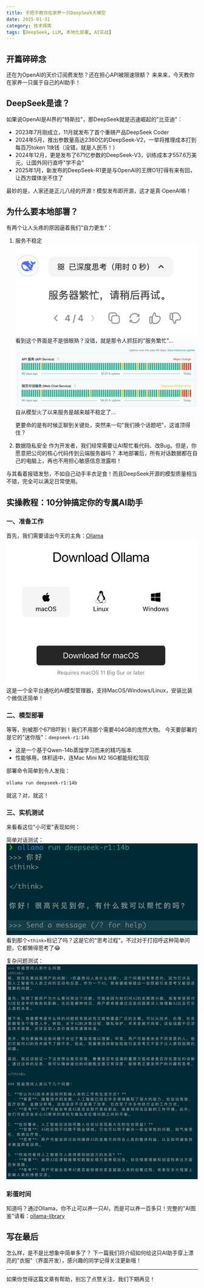 ```yaml
---
title: 手把手教你在家养一只DeepSeek大模型
date: 2025-01-31
category: 技术探索
tags: [DeepSeek, LLM, 本地化部署, AI实战]
---
```

## 开篇碎碎念

还在为OpenAI的天价订阅费发愁？还在担心API被限速限额？
来来来，今天教你在家养一只属于自己的AI助手！

## DeepSeek是谁？

如果说OpenAI是AI界的"特斯拉"，那DeepSeek就是迅速崛起的"比亚迪"：

- 2023年7月刚成立，11月就发布了首个重磅产品DeepSeek Coder
- 2024年5月，推出参数量高达2360亿的DeepSeek-V2，一举将推理成本打到每百万token 1块钱（没错，就是人民币！）
- 2024年12月，更是发布了671亿参数的DeepSeek-V3，训练成本才557.6万美元，让国外同行直呼"学不会"
- 2025年1月，新发布的DeepSeek-R1更是与OpenAI的王牌O1打得有来有回，让西方媒体坐不住了

最妙的是，人家还是正儿八经的开源！模型发布即开源，这才是真·OpenAI嘛！

## 为什么要本地部署？

有两个让人头疼的原因逼着我们"自力更生"：

1. 服务不稳定
  ![](assets/20250131_232243_image.png)
   看到这个界面是不是很眼熟？没错，就是那令人抓狂的"服务繁忙"...
    ![DeepSeek服务状态](./assets/DeepSeekStatus.png)
   自从模型火了以来服务是越来越不稳定了...

   更要命的是有时候正聊到关键处，突然来一句"我们换个话题吧"，这谁顶得住？
2. 数据隐私安全
   作为开发者，我们经常需要让AI帮忙看代码、改Bug。但是，你愿意把公司的核心代码传到云端服务器吗？
   本地部署后，所有对话数据都在自己的电脑上，再也不用担心敏感信息泄露啦！

与其看着报错发愁，不如自己动手丰衣足食！而且DeepSeek开源的模型质量相当不错，完全可以满足日常使用。

## 实操教程：10分钟搞定你的专属AI助手

### 一、准备工作

首先，我们需要请出今天的主角：[Ollama](https://ollama.com/download)
![Ollama下载](./assets/OllamaDownload.png)
这是一个全平台通吃的AI模型管理器，支持MacOS/Windows/Linux，安装比装个微信还简单！

### 二、模型部署

等等，别被那个671B吓到！我们不用那个需要404GB的庞然大物。
今天要部署的是它的"迷你版"：`deepseek-r1:14b`

- 这是一个基于Qwen-14b蒸馏学习而来的精巧版本
- 性能够用，体积适中，连Mac Mini M2 16G都能轻松驾驭

部署命令简单到令人发指：

```bash
ollama run deepseek-r1:14b
```

就这？对，就这！

### 三、实机测试

来看看这位"小可爱"表现如何：

简单对话测试：
![ollama运行deepseek R1](./assets/ollam-run-deepseek-r1.png)
看到那个`<think>`标记了吗？这是它的"思考过程"。不过对于打招呼这种简单问题，它都懒得思考了😂

复杂问题测试：
![较复杂的问题](./assets/ollama-chat-test-q2.png)

### 彩蛋时间

知道吗？通过Ollama，你不止可以养一只AI，而是可以养一百多只！完整的"AI图鉴"请看：[ollama-library](https://ollama.com/library)

## 写在最后

怎么样，是不是比想象中简单多了？
下一篇我们将介绍如何给这只AI助手穿上漂亮的"衣服"（界面开发），感兴趣的同学记得关注更新哦！

---

如果你觉得这篇文章有帮助，别忘了点赞关注，我们下期再见！
